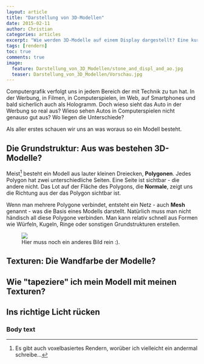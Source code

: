 ```yaml
---
layout: article
title: "Darstellung von 3D-Modellen"
date: 2015-02-11
author: Christian
categories: articles
excerpt: "Wie werden 3D-Modelle auf einem Display dargestellt? Eine kurze Einführung in die Computergrafik."
tags: [rendern]
toc: true
comments: true
image:
  feature: Darstellung_von_3D_Modellen/stone_and_displ_and_ao.jpg
  teaser: Darstellung_von_3D_Modellen/Vorschau.jpg
---
```


Computergrafik verfolgt uns in jedem Bereich der mit Technik zu tun hat. In der Werbung, in Filmen, in Computerspielen, im Web, auf Smartphones und bald sicherlich auch als Hologramm. Doch wieso sieht das Auto in der Werbung so real aus? Wieso sehen Autos in Computerspielen nicht genauso gut aus? Wo liegen die Unterschiede?

Als aller erstes schauen wir uns an was woraus so ein Modell besteht.

## **Die Grundstruktur**: Aus was bestehen 3D-Modelle?

Meist[^footnote] besteht ein Modell aus lauter kleinen Dreiecken, **Polygonen**. Jedes Polygon hat zwei unterschiedliche Seiten. Eine Seite ist sichtbar - die andere nicht. Das Lot auf der Fläche des Polygons, die **Normale**, zeigt uns die Richtung aus der das Polygon sichtbar ist.

[^footnote]: Es gibt auch voxelbasiertes Rendern, worüber ich vielleicht ein andermal schreibe...

Wenn man mehrere Polygone verbindet, entsteht ein Netz - auch **Mesh** genannt - was die Basis eines Modells darstellt. Natürlich muss man nicht händisch all diese Polygone verbinden. Man kann relativ schnell aus Formen wie Würfeln, Kugeln, Ringe oder sonstigen Grundstrukturen erstellen.

<figure>
	<img src="{{ site.url }}/images/Darstellung_von_3D_Modellen/stone_and_displ_and_ao.jpg">
	<figcaption>Hier muss noch ein anderes Bild rein :).</figcaption>
</figure>

## **Texturen**: Die Wandfarbe der Modelle?

## Wie "tapeziere" ich mein Modell mit meinen Texturen?

## Ins richtige Licht rücken

### Body text
